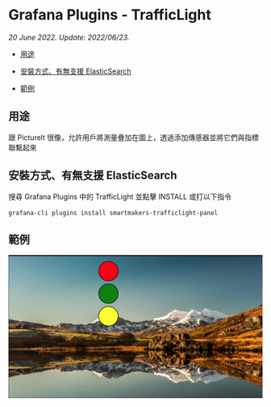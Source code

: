 # Grafana Plugins - TrafficLight

*20 June 2022. Update: 2022/06/23.*

* [用途](#use)

* [安裝方式、有無支援 ElasticSearch](#install)

* [範例](#example)

<h2 id="use">用途</h2>

跟 Picturelt 很像，允許用戶將測量疊加在圖上，透過添加傳感器並將它們與指標聯繫起來

<h2 id="install">安裝方式、有無支援 ElasticSearch</h2>

搜尋 Grafana Plugins 中的 TrafficLight 並點擊 INSTALL 或打以下指令

    grafana-cli plugins install smartmakers-trafficlight-panel

<h2 id="example">範例</h2>

![img](TrafficLight.png)

